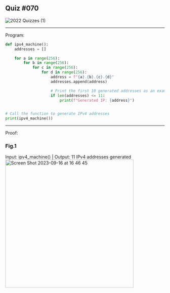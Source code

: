 ## Quiz #070

![2022  Quizzes (1)](https://github.com/OswellSkg/Year-2/assets/112055140/a7e40646-2327-43e7-93e7-f04388050f70)

------------------------------------------------------------------------

Program:
```.py
def ipv4_machine():
    addresses = []

    for a in range(256):
        for b in range(256):
            for c in range(256):
                for d in range(256):
                    address = f"{a}.{b}.{c}.{d}"
                    addresses.append(address)

                    # Print the first 10 generated addresses as an example
                    if len(addresses) <= 11:
                        print(f"Generated IP: {address}")


# Call the function to generate IPv4 addresses
print(ipv4_machine())
```

------------------------------------------------------------------------

Proof:
### Fig.1
Input: ipv4_machine() | Output: 11 IPv4 addresses generated
<img width="405" alt="Screen Shot 2023-09-16 at 16 46 45" src="https://github.com/OswellSkg/Year-2/assets/112055140/14aa9737-6747-4e5d-a781-9d2d4cb47b3d">

